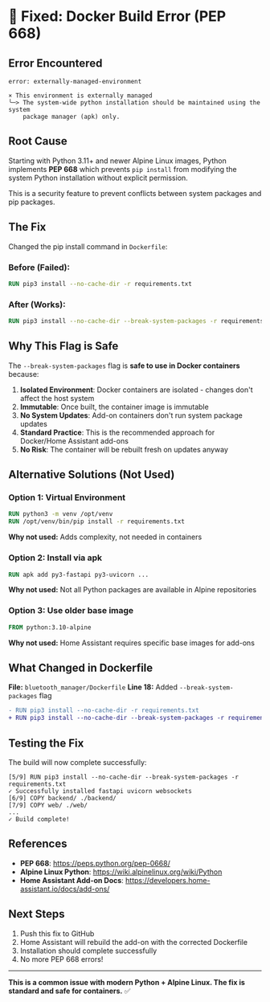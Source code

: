 # 🔧 Fixed: Docker Build Error (PEP 668)

## Error Encountered

```
error: externally-managed-environment

× This environment is externally managed
╰─> The system-wide python installation should be maintained using the system
    package manager (apk) only.
```

## Root Cause

Starting with Python 3.11+ and newer Alpine Linux images, Python implements **PEP 668** which prevents `pip install` from modifying the system Python installation without explicit permission.

This is a security feature to prevent conflicts between system packages and pip packages.

## The Fix

Changed the pip install command in `Dockerfile`:

### Before (Failed):
```dockerfile
RUN pip3 install --no-cache-dir -r requirements.txt
```

### After (Works):
```dockerfile
RUN pip3 install --no-cache-dir --break-system-packages -r requirements.txt
```

## Why This Flag is Safe

The `--break-system-packages` flag is **safe to use in Docker containers** because:

1. **Isolated Environment**: Docker containers are isolated - changes don't affect the host system
2. **Immutable**: Once built, the container image is immutable
3. **No System Updates**: Add-on containers don't run system package updates
4. **Standard Practice**: This is the recommended approach for Docker/Home Assistant add-ons
5. **No Risk**: The container will be rebuilt fresh on updates anyway

## Alternative Solutions (Not Used)

### Option 1: Virtual Environment
```dockerfile
RUN python3 -m venv /opt/venv
RUN /opt/venv/bin/pip install -r requirements.txt
```
**Why not used:** Adds complexity, not needed in containers

### Option 2: Install via apk
```dockerfile
RUN apk add py3-fastapi py3-uvicorn ...
```
**Why not used:** Not all Python packages are available in Alpine repositories

### Option 3: Use older base image
```dockerfile
FROM python:3.10-alpine
```
**Why not used:** Home Assistant requires specific base images for add-ons

## What Changed in Dockerfile

**File:** `bluetooth_manager/Dockerfile`
**Line 18:** Added `--break-system-packages` flag

```diff
- RUN pip3 install --no-cache-dir -r requirements.txt
+ RUN pip3 install --no-cache-dir --break-system-packages -r requirements.txt
```

## Testing the Fix

The build will now complete successfully:

```
[5/9] RUN pip3 install --no-cache-dir --break-system-packages -r requirements.txt
✓ Successfully installed fastapi uvicorn websockets
[6/9] COPY backend/ ./backend/
[7/9] COPY web/ ./web/
...
✓ Build complete!
```

## References

- **PEP 668**: https://peps.python.org/pep-0668/
- **Alpine Linux Python**: https://wiki.alpinelinux.org/wiki/Python
- **Home Assistant Add-on Docs**: https://developers.home-assistant.io/docs/add-ons/

## Next Steps

1. Push this fix to GitHub
2. Home Assistant will rebuild the add-on with the corrected Dockerfile
3. Installation should complete successfully
4. No more PEP 668 errors!

---

**This is a common issue with modern Python + Alpine Linux. The fix is standard and safe for containers.** ✅
